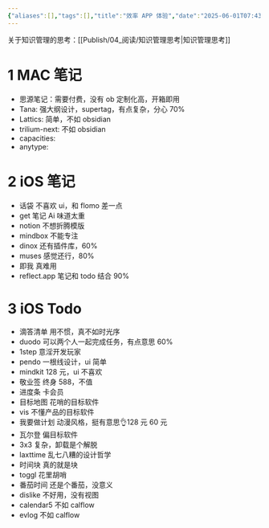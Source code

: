 ```yaml
---
{"aliases":[],"tags":[],"title":"效率 APP 体验","date":"2025-06-01T07:43:03+08:00","date_modify":"2025-06-26T14:09:10+08:00","dg-publish":true,"permalink":"/Publish/03_软件/效率 APP 体验/","dgPassFrontmatter":true,"created":"2025-06-01T07:43:03+08:00","updated":"2025-06-26T14:09:10+08:00"}
---
```


关于知识管理的思考：[[Publish/04_阅读/知识管理思考\|知识管理思考]]

# 1 MAC 笔记

- 思源笔记：需要付费，没有 ob 定制化高，开箱即用
- Tana: 强大纲设计，supertag，有点复杂，分心 70%
- Lattics: 简单，不如 obsidian
- trilium-next: 不如 obsidian
- capacities:
- anytype:

# 2 iOS 笔记

- 话袋 不喜欢 ui，和 flomo 差一点
- get 笔记 Ai 味道太重
- notion 不想折腾模版
- mindbox 不能专注
- dinox 还有插件库，60%
- muses 感觉还行，80%
- 即我 真难用
- reflect.app 笔记和 todo 结合 90%

# 3 iOS Todo

- 滴答清单 用不惯，真不如时光序
- duodo 可以两个人一起完成任务，有点意思 60%
- 1step 意淫开发玩家
- pendo 一根线设计，ui 简单
- mindkit 128 元，ui 不喜欢
- 敬业签 终身 588，不值
- 进度条 卡会员
- 目标地图 花哨的目标软件
- vis 不懂产品的目标软件
- 我要做计划 动漫风格，挺有意思👌128 元 60 元
- 瓦尔登 偏目标软件
- 3x3 复杂，卸载是个解脱
- laxttime 乱七八糟的设计哲学
- 时间块 真的就是块
- toggl 花里胡哨
- 番茄时间 还是个番茄，没意义
- dislike 不好用，没有视图
- calendar5 不如 calflow
- evlog 不如 calflow
